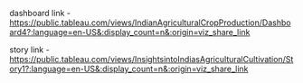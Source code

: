 

dashboard link - https://public.tableau.com/views/IndianAgriculturalCropProduction/Dashboard4?:language=en-US&:display_count=n&:origin=viz_share_link

story link - 
https://public.tableau.com/views/InsightsintoIndiasAgriculturalCultivation/Story1?:language=en-US&:display_count=n&:origin=viz_share_link
